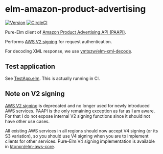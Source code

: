 # elm-amazon-product-advertising

[![Version](https://img.shields.io/badge/elm--package-1.1.0-blue.svg?maxAge=3600)](http://package.elm-lang.org/packages/ymtszw/elm-amazon-product-advertising/latest)
[![CircleCI](https://circleci.com/gh/ymtszw/elm-amazon-product-advertising/tree/master.svg?style=svg)](https://circleci.com/gh/ymtszw/elm-amazon-product-advertising/tree/master)

Pure-Elm client of [Amazon Product Advertising API (PAAPI)][paapi].

[paapi]: https://docs.aws.amazon.com/AWSECommerceService/latest/DG/Welcome.html

Performs [AWS V2 signing][v2] for request authentication.

[v2]: http://docs.aws.amazon.com/AWSECommerceService/latest/DG/Query_QueryAuth.html

For decoding XML response, we use [ymtszw/elm-xml-decode][exd].

[exd]: http://package.elm-lang.org/packages/ymtszw/elm-xml-decode/latest

## Test application

See [TestApp.elm](https://github.com/ymtszw/elm-amazon-product-advertising/blob/master/TestApp.elm).
This is actually running in CI.

## Note on V2 signing

[AWS V2 signing][v2] is deprecated and no longer used for newly introduced AWS services.
PAAPI is the only remaining exception as far as I am aware.
For that I do not expose internal V2 signing functions since it should not have other use cases.

All existing AWS services in all regions should now accept V4 signing (or its S3 variation),
so you should use V4 signing when you are to implement clients for other services.
Pure-Elm V4 signing implementation is available in [ktonon/elm-aws-core][core].

[core]: http://package.elm-lang.org/packages/ktonon/elm-aws-core/latest
